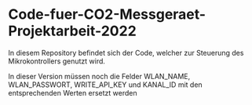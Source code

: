 # Code-fuer-CO2-Messgeraet-Projektarbeit-2022
In diesem Repository befindet sich der Code, welcher zur Steuerung des Mikrokontrollers genutzt wird.

In dieser Version müssen noch die Felder WLAN_NAME, WLAN_PASSWORT, WRITE_API_KEY und KANAL_ID mit den entsprechenden Werten ersetzt werden
